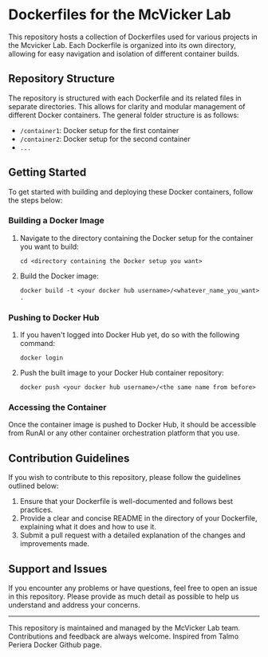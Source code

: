 # Dockerfiles for the McVicker Lab

This repository hosts a collection of Dockerfiles used for various projects in the Mcvicker Lab. Each Dockerfile is organized into its own directory, allowing for easy navigation and isolation of different container builds.

## Repository Structure

The repository is structured with each Dockerfile and its related files in separate directories. This allows for clarity and modular management of different Docker containers. The general folder structure is as follows:

- `/container1`: Docker setup for the first container
- `/container2`: Docker setup for the second container
- `...`

## Getting Started

To get started with building and deploying these Docker containers, follow the steps below:

### Building a Docker Image

1. Navigate to the directory containing the Docker setup for the container you want to build:
    ```
    cd <directory containing the Docker setup you want>
    ```

2. Build the Docker image:
    ```
    docker build -t <your docker hub username>/<whatever_name_you_want> .
    ```

### Pushing to Docker Hub

1. If you haven't logged into Docker Hub yet, do so with the following command:
    ```
    docker login
    ```

2. Push the built image to your Docker Hub container repository:
    ```
    docker push <your docker hub username>/<the same name from before>
    ```

### Accessing the Container

Once the container image is pushed to Docker Hub, it should be accessible from RunAI or any other container orchestration platform that you use.

## Contribution Guidelines

If you wish to contribute to this repository, please follow the guidelines outlined below:

1. Ensure that your Dockerfile is well-documented and follows best practices.
2. Provide a clear and concise README in the directory of your Dockerfile, explaining what it does and how to use it.
3. Submit a pull request with a detailed explanation of the changes and improvements made.

## Support and Issues

If you encounter any problems or have questions, feel free to open an issue in this repository. Please provide as much detail as possible to help us understand and address your concerns.

---

This repository is maintained and managed by the McVicker Lab team. Contributions and feedback are always welcome. Inspired from Talmo Periera Docker Github page. 
